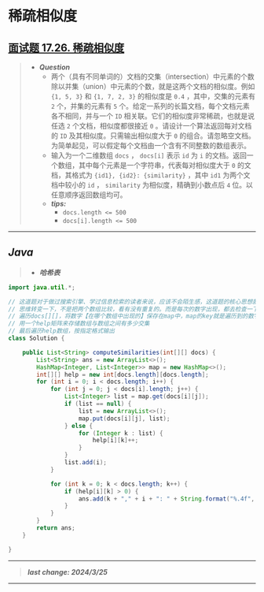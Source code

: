 # 稀疏相似度

## [面试题 17.26. 稀疏相似度](https://leetcode.cn/problems/sparse-similarity-lcci/)

> - ***Question***
>   - 两个（具有不同单词的）文档的交集（intersection）中元素的个数除以并集（union）中元素的个数，就是这两个文档的相似度。例如 `{1, 5, 3}` 和 `{1, 7, 2, 3}` 的相似度是 `0.4` ，其中，交集的元素有 `2` 个，并集的元素有 `5` 个。给定一系列的长篇文档，每个文档元素各不相同，并与一个 `ID` 相关联。它们的相似度非常稀疏，也就是说任选 `2` 个文档，相似度都很接近 `0` 。请设计一个算法返回每对文档的 `ID` 及其相似度。只需输出相似度大于 `0` 的组合。请忽略空文档。为简单起见，可以假定每个文档由一个含有不同整数的数组表示。
>   - 输入为一个二维数组 `docs` ， `docs[i]` 表示 `id` 为 `i` 的文档。返回一个数组，其中每个元素是一个字符串，代表每对相似度大于 `0` 的文档，其格式为 `{id1}, {id2}: {similarity}` ，其中 `id1` 为两个文档中较小的 `id` ， `similarity` 为相似度，精确到小数点后 `4` 位。以任意顺序返回数组均可。
>   - ***tips:***
>     - `docs.length <= 500`
>     - `docs[i].length <= 500`

---

## *Java*

> - ***哈希表***

```java
import java.util.*;

// 这道题对于做过搜索引擎、学过信息检索的读者来说，应该不会陌生感，这道题的核心思想就是：倒排索引
// 思维转变一下，不是把两个数组比较，看有没有重复的。而是每次的数字出现，都去检查一下是否出现过，在哪个数组里出现的
// 遍历docs[][]，将数字【在哪个数组中出现的】保存在map中，map的key就是遍历到的数字，value是一个由数组index组成的list
// 用一个help矩阵来存储数组与数组之间有多少交集
// 最后遍历help数组，按指定格式输出
class Solution {

    public List<String> computeSimilarities(int[][] docs) {
        List<String> ans = new ArrayList<>();
        HashMap<Integer, List<Integer>> map = new HashMap<>();
        int[][] help = new int[docs.length][docs.length];
        for (int i = 0; i < docs.length; i++) {
            for (int j = 0; j < docs[i].length; j++) {
                List<Integer> list = map.get(docs[i][j]);
                if (list == null) {
                    list = new ArrayList<>();
                    map.put(docs[i][j], list);
                } else {
                    for (Integer k : list) {
                        help[i][k]++;
                    }
                }
                list.add(i);
            }

            for (int k = 0; k < docs.length; k++) {
                if (help[i][k] > 0) {
                    ans.add(k + "," + i + ": " + String.format("%.4f", (double) help[i][k] / (docs[i].length + docs[k].length - help[i][k])));
                }
            }
        }
        return ans;
    }

}
```

---

> ***last change: 2024/3/25***

---
